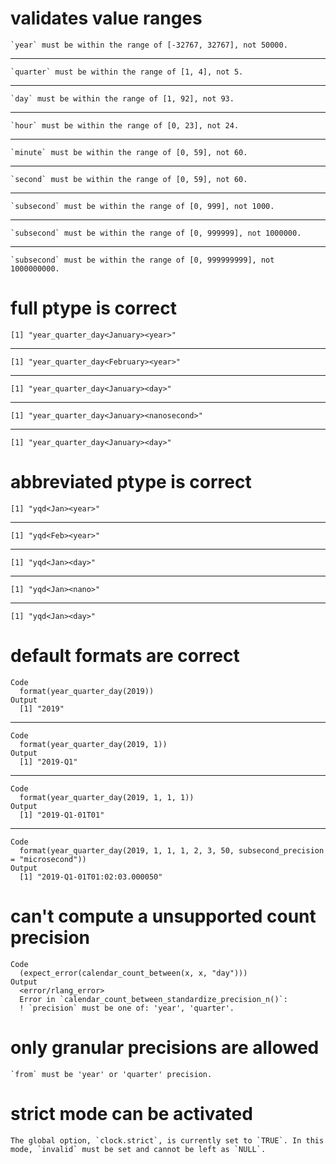 # validates value ranges

    `year` must be within the range of [-32767, 32767], not 50000.

---

    `quarter` must be within the range of [1, 4], not 5.

---

    `day` must be within the range of [1, 92], not 93.

---

    `hour` must be within the range of [0, 23], not 24.

---

    `minute` must be within the range of [0, 59], not 60.

---

    `second` must be within the range of [0, 59], not 60.

---

    `subsecond` must be within the range of [0, 999], not 1000.

---

    `subsecond` must be within the range of [0, 999999], not 1000000.

---

    `subsecond` must be within the range of [0, 999999999], not 1000000000.

# full ptype is correct

    [1] "year_quarter_day<January><year>"

---

    [1] "year_quarter_day<February><year>"

---

    [1] "year_quarter_day<January><day>"

---

    [1] "year_quarter_day<January><nanosecond>"

---

    [1] "year_quarter_day<January><day>"

# abbreviated ptype is correct

    [1] "yqd<Jan><year>"

---

    [1] "yqd<Feb><year>"

---

    [1] "yqd<Jan><day>"

---

    [1] "yqd<Jan><nano>"

---

    [1] "yqd<Jan><day>"

# default formats are correct

    Code
      format(year_quarter_day(2019))
    Output
      [1] "2019"

---

    Code
      format(year_quarter_day(2019, 1))
    Output
      [1] "2019-Q1"

---

    Code
      format(year_quarter_day(2019, 1, 1, 1))
    Output
      [1] "2019-Q1-01T01"

---

    Code
      format(year_quarter_day(2019, 1, 1, 1, 2, 3, 50, subsecond_precision = "microsecond"))
    Output
      [1] "2019-Q1-01T01:02:03.000050"

# can't compute a unsupported count precision

    Code
      (expect_error(calendar_count_between(x, x, "day")))
    Output
      <error/rlang_error>
      Error in `calendar_count_between_standardize_precision_n()`:
      ! `precision` must be one of: 'year', 'quarter'.

# only granular precisions are allowed

    `from` must be 'year' or 'quarter' precision.

# strict mode can be activated

    The global option, `clock.strict`, is currently set to `TRUE`. In this mode, `invalid` must be set and cannot be left as `NULL`.

